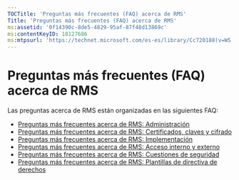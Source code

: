 ```yaml
---
TOCTitle: 'Preguntas más frecuentes (FAQ) acerca de RMS'
Title: 'Preguntas más frecuentes (FAQ) acerca de RMS'
ms:assetid: '0f14390c-8de5-4829-95af-87f48d13869c'
ms:contentKeyID: 18127686
ms:mtpsurl: 'https://technet.microsoft.com/es-es/library/Cc720188(v=WS.10)'
---
```


Preguntas más frecuentes (FAQ) acerca de RMS
============================================

Las preguntas acerca de RMS están organizadas en las siguientes FAQ:

-   [Preguntas más frecuentes acerca de RMS: Administración](https://technet.microsoft.com/43f77336-5e62-4405-9efb-55417a402d62)
-   [Preguntas más frecuentes acerca de RMS: Certificados, claves y cifrado](https://technet.microsoft.com/ad8cc088-1dea-44c2-be68-9091129f0f12)
-   [Preguntas más frecuentes acerca de RMS: Implementación](https://technet.microsoft.com/5559ae65-77ae-4e0b-bfd8-3512409ed29b)
-   [Preguntas más frecuentes acerca de RMS: Acceso interno y externo](https://technet.microsoft.com/59c2c51f-6c20-450c-a334-0e1486292074)
-   [Preguntas más frecuentes acerca de RMS: Cuestiones de seguridad](https://technet.microsoft.com/ff433834-79aa-481f-bd39-3393be12a26f)
-   [Preguntas más frecuentes acerca de RMS: Plantillas de directiva de derechos](https://technet.microsoft.com/01515f08-9844-4c1a-9ab5-a5a60a901b50)
